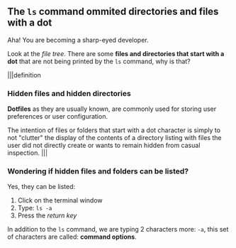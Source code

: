 ## The `ls` command ommited directories and files with a dot

Aha! You are becoming a sharp-eyed developer.

Look at the _file tree_. There are some __files and directories that start with a dot__ that are not being printed by the `ls` command, why is that? 

|||definition
### Hidden files and hidden directories
__Dotfiles__ as they are usually known, are commonly used for storing user preferences or user configuration. 

The intention of files or folders that start with a dot character is simply to not "clutter" the display of the contents of a directory listing with files the user did not directly create or wants to remain hidden from casual inspection.
|||

### Wondering if hidden files and folders can be listed?

Yes, they can be listed: 

1. Click on the terminal window
2. Type: `ls -a`
3. Press the _return key_

In addition to the `ls` command, we are typing 2 characters more: `-a`, this set of characters are called: __command options__.
